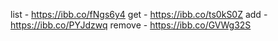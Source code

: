 
list - https://ibb.co/fNgs6y4
get - https://ibb.co/ts0kS0Z
add - https://ibb.co/PYJdzwq
remove - https://ibb.co/GVWg32S